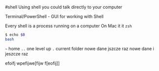 #shell 
Using shell you could talk directly to your computer 

Terminal/PowerShell - GUI for working with Shell

Every shell is a process running on a computer
On Mac it it `zsh`

```bash
$ echo $0
bash

```


`~` home
`..` one level up
`.` current folder
nowe dane 
jszcze raz nowe dane
i jeszcze raz

efoifj wpefijwe[fijw f[eofij]]